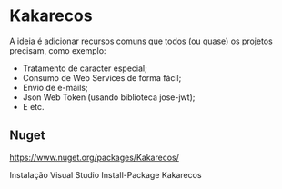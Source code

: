 # Kakarecos
A ideia é adicionar recursos comuns que todos (ou quase) os projetos precisam, como exemplo:
 - Tratamento de caracter especial;
 - Consumo de Web Services de forma fácil;
 - Envio de e-mails;
 - Json Web Token (usando biblioteca jose-jwt);
 - E etc.


## Nuget
https://www.nuget.org/packages/Kakarecos/

Instalação Visual Studio
Install-Package Kakarecos
